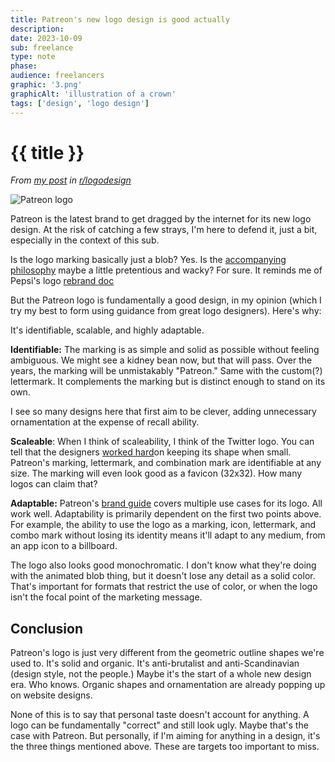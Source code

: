 ```yaml
---
title: Patreon's new logo design is good actually
description: 
date: 2023-10-09
sub: freelance
type: note
phase: 
audience: freelancers
graphic: '3.png'
graphicAlt: 'illustration of a crown'
tags: ['design', 'logo design']
---
```


# {{ title }}

*From [my post](https://reddit.com/r/logodesign/s/lg2YiEhKHg) in [r/logodesign](https://reddit.com/r/logodesign/s/hsCkbDSw17)*

![Patreon logo](/img/image_post-patreon-logo.png)

Patreon is the latest brand to get dragged by the internet for its new logo design. At the risk of catching a few strays, I'm here to defend it, just a bit, especially in the context of this sub. 

Is the logo marking basically just a blob? Yes. Is the [accompanying philosophy](https://news.patreon.com/articles/patreon-redesigned) maybe a little pretentious and wacky? For sure. It reminds me of Pepsi's logo [rebrand doc](https://www.goldennumber.net/wp-content/uploads/pepsi-arnell-021109.pdf)

But the Patreon logo is fundamentally a good design, in my opinion (which I try my best to form using guidance from great logo designers). Here's why:

It's identifiable, scalable, and highly adaptable. 

**Identifiable:** The marking is as simple and solid as possible without feeling ambiguous. We might see a kidney bean now, but that will pass. Over the years, the marking will be unmistakably "Patreon." Same with the custom(?) lettermark. It complements the marking but is distinct enough to stand on its own. 

I see so many designs here that first aim to be clever, adding unnecessary ornamentation at the expense of recall ability. 

**Scaleable**: When I think of scaleability, I think of the Twitter logo. You can tell that the designers [worked hard](https://threadreaderapp.com/thread/1683266038602010624.html)on keeping its shape when small. Patreon's marking, lettermark, and combination mark are identifiable at any size. The marking will even look good as a favicon (32x32). How many logos can claim that? 

**Adaptable:** Patreon's [brand guide](https://www.patreon.com/brand) covers multiple use cases for its logo. All work well. Adaptability is primarily dependent on the first two points above. For example, the ability to use the logo as a marking, icon, lettermark, and combo mark without losing its identity means it'll adapt to any medium, from an app icon to a billboard. 

The logo also looks good monochromatic. I don't know what they're doing with the animated blob thing, but it doesn't lose any detail as a solid color. That's important for formats that restrict the use of color, or when the logo isn't the focal point of the marketing message. 

## Conclusion

Patreon's logo is just very different from the geometric outline shapes we're used to. It's solid and organic. It's anti-brutalist and anti-Scandinavian (design style, not the people.)
Maybe it's the start of a whole new design era. Who knows. Organic shapes and ornamentation are already popping up on website designs. 

None of this is to say that personal taste doesn't account for anything. A logo can be fundamentally "correct" and still look ugly. Maybe that's the case with Patreon. But personally, if I'm aiming for anything in a design, it's the three things mentioned above. These are targets too important to miss.